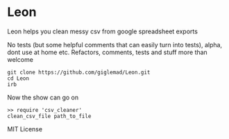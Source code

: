 # Leon
Leon helps you clean messy csv from google spreadsheet exports

No tests (but some helpful comments that can easily turn into tests), alpha, dont use at home etc.
Refactors, comments, tests and stuff more than welcome

    git clone https://github.com/giglemad/Leon.git
    cd Leon
    irb
  
Now the show can go on


    >> require 'csv_cleaner'
    clean_csv_file path_to_file

MIT License
